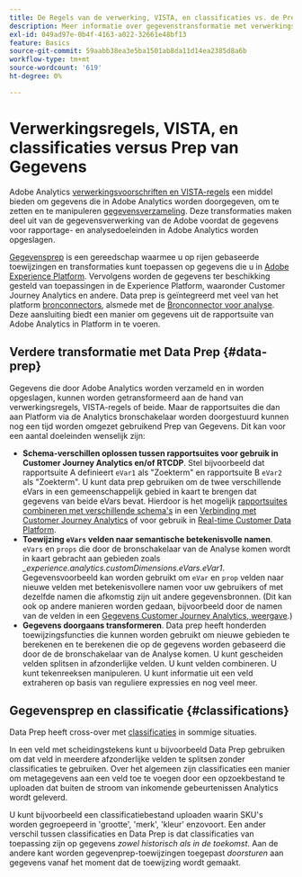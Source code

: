 ```yaml
---
title: De Regels van de verwerking, VISTA, en classificaties vs. de Prep van Gegevens voor de bron van Analytics schakelaar
description: Meer informatie over gegevenstransformatie met verwerkingsregels en VISTA versus Data Prep
exl-id: 049ad97e-0b4f-4163-a022-32661e48bf13
feature: Basics
source-git-commit: 59aabb38ea3e5ba1501ab8da11d14ea2385d8a6b
workflow-type: tm+mt
source-wordcount: '619'
ht-degree: 0%

---
```


# Verwerkingsregels, VISTA, en classificaties versus Prep van Gegevens

Adobe Analytics [verwerkingsvoorschriften en VISTA-regels](https://experienceleague.adobe.com/docs/analytics/admin/admin-tools/processing-rules/processing-rules-configuration/processing-rule-order.html?lang=en) een middel bieden om gegevens die in Adobe Analytics worden doorgegeven, om te zetten en te manipuleren [gegevensverzameling](https://experienceleague.adobe.com/docs/analytics/analyze/reports-analytics/reporting-interface/overview-data-collection.html?lang=en). Deze transformaties maken deel uit van de gegevensverwerking van de Adobe voordat de gegevens voor rapportage- en analysedoeleinden in Adobe Analytics worden opgeslagen.

[Gegevensprep](https://experienceleague.adobe.com/docs/experience-platform/data-prep/home.html?lang=en) is een gereedschap waarmee u op rijen gebaseerde toewijzingen en transformaties kunt toepassen op gegevens die u in [Adobe Experience Platform](https://experienceleague.adobe.com/docs/experience-platform.html?lang=en). Vervolgens worden de gegevens ter beschikking gesteld van toepassingen in de Experience Platform, waaronder Customer Journey Analytics en andere. Data prep is geïntegreerd met veel van het platform [bronconnectors](https://experienceleague.adobe.com/docs/experience-platform/sources/home.html?lang=en), alsmede met de [Bronconnector voor analyse](https://experienceleague.adobe.com/docs/experience-platform/sources/ui-tutorials/create/adobe-applications/analytics.html?lang=en). Deze aansluiting biedt een manier om gegevens uit de rapportsuite van Adobe Analytics in Platform in te voeren.

## Verdere transformatie met Data Prep {#data-prep}

Gegevens die door Adobe Analytics worden verzameld en in worden opgeslagen, kunnen worden getransformeerd aan de hand van verwerkingsregels, VISTA-regels of beide. Maar de rapportsuites die dan aan Platform via de Analytics bronschakelaar worden doorgestuurd kunnen nog een tijd worden omgezet gebruikend Prep van Gegevens. Dit kan voor een aantal doeleinden wenselijk zijn:

* **Schema-verschillen oplossen tussen rapportsuites voor gebruik in Customer Journey Analytics en/of RTCDP**. Stel bijvoorbeeld dat rapportsuite A definieert `eVar1` als &quot;Zoekterm&quot; en rapportsuite B `eVar2` als &quot;Zoekterm&quot;. U kunt data prep gebruiken om de twee verschillende eVars in een gemeenschappelijk gebied in kaart te brengen dat gegevens van beide eVars bevat. Hierdoor is het mogelijk [rapportsuites combineren met verschillende schema&#39;s](https://experienceleague.adobe.com/docs/analytics-platform/using/cja-usecases/combine-report-suites.html?lang=en) in een [Verbinding met Customer Journey Analytics](/help/connections/overview.md) of voor gebruik in [Real-time Customer Data Platform](https://experienceleague.adobe.com/docs/platform-learn/tutorials/application-services/rtcdp/understanding-the-real-time-customer-data-platform.html?lang=en).
* **Toewijzing `eVars` velden naar semantische betekenisvolle namen**. `eVars` en `props` die door de bronschakelaar van de Analyse komen wordt in kaart gebracht aan gebieden zoals _\_experience.analytics.customDimensions.eVars.eVar1_. Gegevensvoorbeeld kan worden gebruikt om `eVar` en `prop` velden naar nieuwe velden met betekenisvollere namen voor uw gebruikers of met dezelfde namen die afkomstig zijn uit andere gegevensbronnen. (Dit kan ook op andere manieren worden gedaan, bijvoorbeeld door de namen van de velden in een [Gegevens Customer Journey Analytics, weergave](/help/data-views/create-dataview.md).)
* **Gegevens doorgaans transformeren**. Data prep heeft honderden toewijzingsfuncties die kunnen worden gebruikt om nieuwe gebieden te berekenen en te berekenen die op de gegevens worden gebaseerd die door de de bronschakelaar van de Analyse komen. U kunt gescheiden velden splitsen in afzonderlijke velden. U kunt velden combineren. U kunt tekenreeksen manipuleren. U kunt informatie uit een veld extraheren op basis van reguliere expressies en nog veel meer.

## Gegevensprep en classificatie {#classifications}

Data Prep heeft cross-over met [classificaties](https://experienceleague.adobe.com/docs/analytics/components/classifications/c-classifications.html?lang=en) in sommige situaties.

In een veld met scheidingstekens kunt u bijvoorbeeld Data Prep gebruiken om dat veld in meerdere afzonderlijke velden te splitsen zonder classificaties te gebruiken. Over het algemeen zijn classificaties een manier om metagegevens aan een veld toe te voegen door een opzoekbestand te uploaden dat buiten de stroom van inkomende gebeurtenissen Analytics wordt geleverd.

U kunt bijvoorbeeld een classificatiebestand uploaden waarin SKU&#39;s worden gegroepeerd in &#39;grootte&#39;, &#39;merk&#39;, &#39;kleur&#39; enzovoort. Een ander verschil tussen classificaties en Data Prep is dat classificaties van toepassing zijn op gegevens _zowel historisch als in de toekomst_. Aan de andere kant worden gegevenprep-toewijzingen toegepast _doorsturen_ aan gegevens vanaf het moment dat de toewijzing wordt gemaakt.
